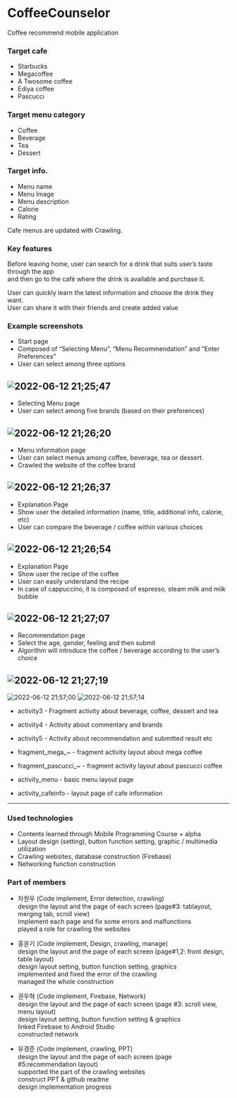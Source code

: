 # CoffeeCounselor
Coffee recommend mobile application


### Target cafe
+ Starbucks
+ Megacoffee
+ A Twosome coffee
+ Ediya coffee
+ Pascucci


### Target menu category
+ Coffee
+ Beverage
+ Tea
+ Dessert


### Target info.
+ Menu name
+ Menu Image
+ Menu description
+ Calorie
+ Rating


Cafe menus are updated with Crawling.


### Key features
Before leaving home, user can search for a drink that suits user’s taste through the app  
and then go to the café where the drink is available and purchase it.  


User can quickly learn the latest information and choose the drink they want.  
User can share it with their friends and create added value




### Example screenshots
+ Start page
+ Composed of “Selecting Menu”, 
“Menu Recommendation” and “Enter Preferences”
+ User can select among three options


![2022-06-12 21;25;47](https://user-images.githubusercontent.com/94350277/173233167-cc2555b9-c31b-4e4d-8bd2-efeab342ea9c.PNG)  
-------------------
+ Selecting Menu page
+ User can select among five brands
(based on their preferences)

![2022-06-12 21;26;20](https://user-images.githubusercontent.com/94350277/173233171-0fde254c-3930-4b01-8260-e0ea5340eebd.PNG)
------------------
+ Menu information page
+ User can select menus among coffee, beverage, tea or dessert.
+ Crawled the website of the coffee brand

![2022-06-12 21;26;37](https://user-images.githubusercontent.com/94350277/173233180-b71a92c1-4906-486a-bbd7-c1ad65b48c3c.PNG)
-----------------------
+ Explanation Page
+ Show user the detailed information
(name, title, additional info, calorie, etc)
+ User can compare the beverage / coffee
within various choices

![2022-06-12 21;26;54](https://user-images.githubusercontent.com/94350277/173233185-70a900d3-ee9f-4239-8376-06c468a69efe.PNG)
--------------------------
+ Explanation Page
+ Show user the recipe of the coffee
+ User can easily understand the recipe
+ In case of cappuccino, it is composed of espresso, steam milk and milk bubble

![2022-06-12 21;27;07](https://user-images.githubusercontent.com/94350277/173233188-83ff789c-36e5-43e8-82e4-07aa8c77175c.PNG)
----------------------
+ Recommendation page
+ Select the age, gender, feeling and then submit
+ Algorithm will introduce the coffee / beverage according to the  user’s choice

![2022-06-12 21;27;19](https://user-images.githubusercontent.com/94350277/173233718-f8a884b1-7af7-4b98-8115-5c693a82eb0b.PNG)
-----------------------
![2022-06-12 21;57;00](https://user-images.githubusercontent.com/94350277/173234359-880b8cdf-05a0-4ed4-b7ea-8b966f991db0.PNG)
![2022-06-12 21;57;14](https://user-images.githubusercontent.com/94350277/173234384-2372cd68-53b9-4ae6-a403-ff880ad4ec0c.PNG)

* activity3 - Fragment activity about beverage, coffee, dessert and tea  
* activity4 - Activity about commentary and brands  
* activity5 - Activity about recommendation and submitted result etc  
                                                                      
* fragment_mega_~ - fragment activity layout about mega coffee  
* fragment_pascucci_~ - fragment activity layout about pascucci coffee  
* activity_menu - basic menu layout page  
* activity_cafeinfo - layout page of cafe information
------------------------------

### Used technologies
* Contents learned through Mobile Programming Course + alpha
* Layout  design (setting), button function setting, graphic / multimedia utilization
* Crawling websites, database construction (Firebase)
* Networking function construction


### Part of members
* 차원우 (Code implement, Error detection, crawling)  
design the layout and the page of each screen (page#3: tablayout, merging tab, scroll view)  
implement each page and fix some errors and malfunctions  
played a role for crawling the websites


* 홍윤기 (Code implement, Design, crawling, manage)  
design the layout and the page of each screen (page#1,2: front design, table layout)  
design layout setting, button function setting, graphics  
implemented and fixed the error of the crawling  
managed the whole construction  


* 권우혁 (Code implement, Firebase, Network)  
design the layout and the page of each screen (page #3: scroll view, menu layout)  
design layout setting, button function setting & graphics  
linked Firebase to Android Studio  
constructed network  


* 유경준 (Code implement, crawling, PPT)  
design the layout and the page of each screen (page #5:recommendation layout)   
supported the part of the crawling websites  
construct PPT  & github readme  
design implementation progress  

